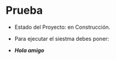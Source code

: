 <h1> Prueba </h1>

- Estado del Proyecto: en Construcción.

- Para ejecutar el siestma debes poner:

- ***Hola amigo***
